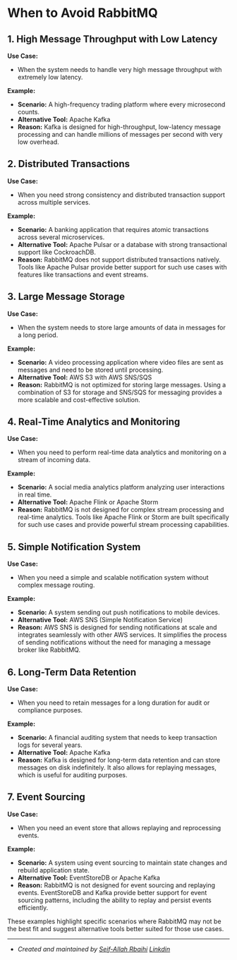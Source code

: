 # When to Avoid RabbitMQ

## 1. High Message Throughput with Low Latency
**Use Case:**
- When the system needs to handle very high message throughput with extremely low latency.

**Example:**
- **Scenario:** A high-frequency trading platform where every microsecond counts.
- **Alternative Tool:** Apache Kafka
- **Reason:** Kafka is designed for high-throughput, low-latency message processing and can handle millions of messages per second with very low overhead.

## 2. Distributed Transactions
**Use Case:**
- When you need strong consistency and distributed transaction support across multiple services.

**Example:**
- **Scenario:** A banking application that requires atomic transactions across several microservices.
- **Alternative Tool:** Apache Pulsar or a database with strong transactional support like CockroachDB.
- **Reason:** RabbitMQ does not support distributed transactions natively. Tools like Apache Pulsar provide better support for such use cases with features like transactions and event streams.

## 3. Large Message Storage
**Use Case:**
- When the system needs to store large amounts of data in messages for a long period.

**Example:**
- **Scenario:** A video processing application where video files are sent as messages and need to be stored until processing.
- **Alternative Tool:** AWS S3 with AWS SNS/SQS
- **Reason:** RabbitMQ is not optimized for storing large messages. Using a combination of S3 for storage and SNS/SQS for messaging provides a more scalable and cost-effective solution.

## 4. Real-Time Analytics and Monitoring
**Use Case:**
- When you need to perform real-time data analytics and monitoring on a stream of incoming data.

**Example:**
- **Scenario:** A social media analytics platform analyzing user interactions in real time.
- **Alternative Tool:** Apache Flink or Apache Storm
- **Reason:** RabbitMQ is not designed for complex stream processing and real-time analytics. Tools like Apache Flink or Storm are built specifically for such use cases and provide powerful stream processing capabilities.

## 5. Simple Notification System
**Use Case:**
- When you need a simple and scalable notification system without complex message routing.

**Example:**
- **Scenario:** A system sending out push notifications to mobile devices.
- **Alternative Tool:** AWS SNS (Simple Notification Service)
- **Reason:** AWS SNS is designed for sending notifications at scale and integrates seamlessly with other AWS services. It simplifies the process of sending notifications without the need for managing a message broker like RabbitMQ.

## 6. Long-Term Data Retention
**Use Case:**
- When you need to retain messages for a long duration for audit or compliance purposes.

**Example:**
- **Scenario:** A financial auditing system that needs to keep transaction logs for several years.
- **Alternative Tool:** Apache Kafka
- **Reason:** Kafka is designed for long-term data retention and can store messages on disk indefinitely. It also allows for replaying messages, which is useful for auditing purposes.

## 7. Event Sourcing
**Use Case:**
- When you need an event store that allows replaying and reprocessing events.

**Example:**
- **Scenario:** A system using event sourcing to maintain state changes and rebuild application state.
- **Alternative Tool:** EventStoreDB or Apache Kafka
- **Reason:** RabbitMQ is not designed for event sourcing and replaying events. EventStoreDB and Kafka provide better support for event sourcing patterns, including the ability to replay and persist events efficiently.

These examples highlight specific scenarios where RabbitMQ may not be the best fit and suggest alternative tools better suited for those use cases.


---

- *Created and maintained by [Seif-Allah Rbaihi]( https://github.com/rbaihis )*  *[Linkdin]( https://www.linkedin.com/in/seif-allah-rbaihi-2b6091126 )*
